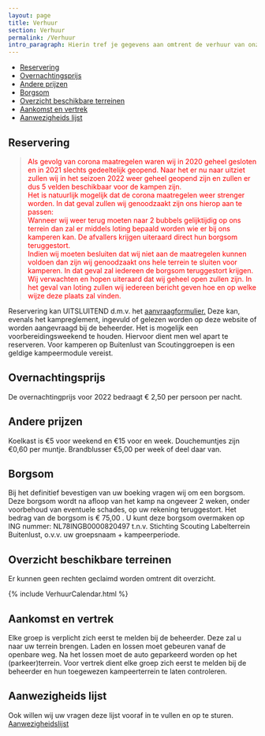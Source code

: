 ```yaml
---
layout: page
title: Verhuur
section: Verhuur
permalink: /Verhuur
intro_paragraph: Hierin tref je gegevens aan omtrent de verhuur van onze terreinen.
---
```


- [Reservering](#reservering)
- [Overnachtingsprijs](#overnachtingsprijs)
- [Andere prijzen](#andere-prijzen)
- [Borgsom](#borgsom)
- [Overzicht beschikbare terreinen](#overzicht-beschikbare-terreinen)
- [Aankomst en vertrek](#aankomst-en-vertrek)
- [Aanwezigheids lijst](#aanwezigheids-lijst)

## Reservering

>Als gevolg van corona maatregelen waren wij in 2020 geheel gesloten en in 2021 slechts gedeeltelijk geopend. Naar het er nu naar uitziet zullen wij in het seizoen 2022 weer geheel geopend zijn en zullen er dus 5 velden beschikbaar voor de kampen zijn.  
Het is natuurlijk mogelijk dat de corona maatregelen weer strenger worden. In dat geval zullen wij genoodzaakt zijn ons hierop aan te passen:  
Wanneer wij weer terug moeten naar 2 bubbels gelijktijdig op ons terrein dan zal er middels loting bepaald worden wie er bij ons kamperen kan. De afvallers krijgen uiteraard direct hun borgsom teruggestort.   
Indien wij moeten besluiten dat wij niet aan de maatregelen kunnen voldoen dan zijn wij genoodzaakt ons hele terrein te sluiten voor kamperen. In dat geval zal iedereen de borgsom teruggestort krijgen.   
Wij verwachten en hopen uiteraard dat wij geheel open zullen zijn. In het geval van loting zullen wij iedereen bericht geven hoe en op welke wijze deze plaats zal vinden.
<style>
blockquote { color:red;}
</style>

Reservering kan UITSLUITEND d.m.v. het [aanvraagformulier.](/aanvraag) Deze kan, evenals het kampreglement, ingevuld of gelezen worden op deze website of worden aangevraagd bij de beheerder. Het is mogelijk een voorbereidingsweekend te houden. Hiervoor dient men wel apart te reserveren. Voor kamperen op Buitenlust van Scoutinggroepen is een geldige kampeermodule vereist.

## Overnachtingsprijs

De overnachtingprijs voor 2022 bedraagt € 2,50 per persoon per nacht.

## Andere prijzen   

Koelkast is €5 voor weekend en €15 voor en week.  Douchemuntjes zijn €0,60 per muntje.  Brandblusser €5,00 per week of deel daar van.

## Borgsom

Bij het definitief bevestigen van uw boeking vragen wij om een borgsom.
Deze borgsom wordt na afloop van het kamp na ongeveer 2 weken, onder voorbehoud van eventuele schades, op uw rekening teruggestort.
Het bedrag van de borgsom is € 75,00 . U kunt deze borgsom overmaken op ING nummer: NL78INGB0000820497 t.n.v. Stichting Scouting Labelterrein Buitenlust, o.v.v. uw groepsnaam + kampeerperiode.

## Overzicht beschikbare terreinen

Er kunnen geen rechten geclaimd worden omtrent dit overzicht.

{% include VerhuurCalendar.html %}


## Aankomst en vertrek

Elke groep is verplicht zich eerst te melden bij de beheerder. Deze zal u naar uw terrein brengen. Laden en lossen moet gebeuren vanaf de openbare weg. Na het lossen moet de auto geparkeerd worden op het (parkeer)terrein. Voor vertrek dient elke groep zich eerst te melden bij de beheerder en hun toegewezen kampeerterrein te laten controleren.
 
## Aanwezigheids lijst

Ook willen wij uw vragen deze lijst vooraf in te vullen en op te sturen.  
[Aanwezigheidslijst](../assets/Aanwezigheidslijst%20calamiteiten.docx)